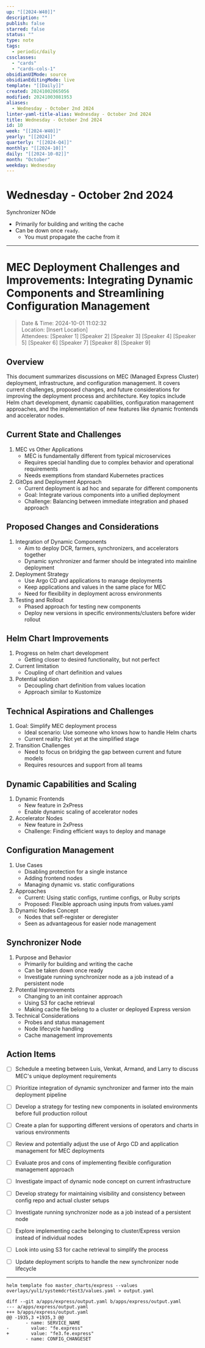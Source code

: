 ```yaml
---
up: "[[2024-W40]]"
description: ""
publish: false
starred: false
status: ""
type: note
tags:
  - periodic/daily
cssclasses:
  - "cards"
  - "cards-cols-1"
obsidianUIMode: source
obsidianEditingMode: live
template: "[[Daily]]"
created: 20241002065056
modified: 20241003081953
aliases:
  - Wednesday - October 2nd 2024
linter-yaml-title-alias: Wednesday - October 2nd 2024
title: Wednesday - October 2nd 2024
id: 10
week: "[[2024-W40]]"
yearly: "[[2024]]"
quarterly: "[[2024-Q4]]"
monthly: "[[2024-10]]"
daily: "[[2024-10-02]]"
month: "October"
weekday: Wednesday
---
```


# Wednesday - October 2nd 2024

Synchronizer NOde

- Primarily for building and writing the cache
- Can be down once `ready`.
    - You must propagate the cache from it

---

# MEC Deployment Challenges and Improvements: Integrating Dynamic Components and Streamlining Configuration Management

> Date & Time: 2024-10-01 11:02:32  
> Location: [Insert Location]  
> Attendees: [Speaker 1] [Speaker 2] [Speaker 3] [Speaker 4] [Speaker 5] [Speaker 6] [Speaker 7] [Speaker 8] [Speaker 9]

## Overview

This document summarizes discussions on MEC (Managed Express Cluster) deployment, infrastructure, and configuration management. It covers current challenges, proposed changes, and future considerations for improving the deployment process and architecture. Key topics include Helm chart development, dynamic capabilities, configuration management approaches, and the implementation of new features like dynamic frontends and accelerator nodes.

## Current State and Challenges

1. MEC vs Other Applications
    - MEC is fundamentally different from typical microservices
    - Requires special handling due to complex behavior and operational requirements
    - Needs exemptions from standard Kubernetes practices
2. GitOps and Deployment Approach
    - Current deployment is ad hoc and separate for different components
    - Goal: Integrate various components into a unified deployment
    - Challenge: Balancing between immediate integration and phased approach

## Proposed Changes and Considerations

1. Integration of Dynamic Components
    - Aim to deploy DCR, farmers, synchronizers, and accelerators together
    - Dynamic synchronizer and farmer should be integrated into mainline deployment
2. Deployment Strategy
    - Use Argo CD and applications to manage deployments
    - Keep applications and values in the same place for MEC
    - Need for flexibility in deployment across environments
3. Testing and Rollout
    - Phased approach for testing new components
    - Deploy new versions in specific environments/clusters before wider rollout

## Helm Chart Improvements

1. Progress on helm chart development
    - Getting closer to desired functionality, but not perfect
2. Current limitation
    - Coupling of chart definition and values
3. Potential solution
    - Decoupling chart definition from values location
    - Approach similar to Kustomize

## Technical Aspirations and Challenges

1. Goal: Simplify MEC deployment process
    - Ideal scenario: Use someone who knows how to handle Helm charts
    - Current reality: Not yet at the simplified stage
2. Transition Challenges
    - Need to focus on bridging the gap between current and future models
    - Requires resources and support from all teams

## Dynamic Capabilities and Scaling

1. Dynamic Frontends
    - New feature in 2xPress
    - Enable dynamic scaling of accelerator nodes
2. Accelerator Nodes
    - New feature in 2xPress
    - Challenge: Finding efficient ways to deploy and manage

## Configuration Management

1. Use Cases
    - Disabling protection for a single instance
    - Adding frontend nodes
    - Managing dynamic vs. static configurations
2. Approaches
    - Current: Using static configs, runtime configs, or Ruby scripts
    - Proposed: Flexible approach using inputs from values.yaml
3. Dynamic Nodes Concept
    - Nodes that self-register or deregister
    - Seen as advantageous for easier node management

## Synchronizer Node

1. Purpose and Behavior
    - Primarily for building and writing the cache
    - Can be taken down once ready
    - Investigate running synchronizer node as a job instead of a persistent node
2. Potential Improvements
    - Changing to an init container approach
    - Using S3 for cache retrieval
    - Making cache file belong to a cluster or deployed Express version
3. Technical Considerations
    - Probes and status management
    - Node lifecycle handling
    - Cache management improvements

## Action Items

- [ ] Schedule a meeting between Luis, Venkat, Armand, and Larry to discuss MEC's unique deployment requirements
- [ ] Prioritize integration of dynamic synchronizer and farmer into the main deployment pipeline
- [ ] Develop a strategy for testing new components in isolated environments before full production rollout
- [ ] Create a plan for supporting different versions of operators and charts in various environments
- [ ] Review and potentially adjust the use of Argo CD and application management for MEC deployments
- [ ] Evaluate pros and cons of implementing flexible configuration management approach
- [ ] Investigate impact of dynamic node concept on current infrastructure
- [ ] Develop strategy for maintaining visibility and consistency between config repo and actual cluster setups
- [ ] Investigate running synchronizer node as a job instead of a persistent node
- [ ] Explore implementing cache belonging to cluster/Express version instead of individual nodes
- [ ] Look into using S3 for cache retrieval to simplify the process
- [ ] Update deployment scripts to handle the new synchronizer node lifecycle


---


```
helm template foo master_charts/express --values overlays/yul1/systemdcrtest3/values.yaml > output.yaml
```



```
diff --git a/apps/express/output.yaml b/apps/express/output.yaml
--- a/apps/express/output.yaml
+++ b/apps/express/output.yaml
@@ -1935,3 +1935,3 @@
       - name: SERVICE_NAME
-        value: "fe.express"
+        value: "fe3.fe.express"
       - name: CONFIG_CHANGESET
```


```

```
